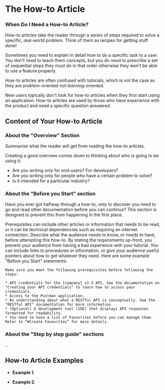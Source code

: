 # The How-to Article

### When Do I Need a How-to Article?

How-to articles take the reader through a series of steps required to solve a specific, real-world problem.
Think of them as recipes for getting stuff done!

Sometimes you need to explain in detail how to do a specific task to a user.
You don't need to teach them concepts, but you do need to prescribe a set of sequential steps they must do in that order otherwise they won't be able to use a feature properly.

How-to articles are often confused with tutorials, which is not the case as they are _problem_-oriented not _learning_-oriented.

New users typically don't look for how-to articles when they first start using an application.
How-to articles are used by those who have experience with the product and need a specific question answered.

## Content of Your How-to Article

### About the "Overview" Section

Summarise what the reader will get from reading the how-to articles.

Creating a good overview comes down to thinking about who is going to be using it:

* Are you writing only for end-users? For developers?
* Are you writing only for people who have a certain problem to solve?
* Is it intended for a particular industry?

### About the "Before you Start" section

Have you ever got halfway through a how-to, only to discover you need to go and read other documentation before you can continue?
This section is designed to prevent this from happening in the first place.

Prerequisites can include other articles or information that needs to be read, or it can be technical dependencies such as requiring an internet connection.
Describe what the audience needs to know, or needs to have, before attempting this how-to.
By stating the requirements up-front, you prevent your audience from having a bad experience with your tutorial.
You can include links to procedures or information, or give your audience useful pointers about how to get whatever they need.
Here are some example "Before you Start" statements:

```
Make sure you meet the following prerequisites before following the steps:

* API credentials for the {company} v3.5 API. See the documentation on "Creating your API credentials" to learn how to access your credentials.
* Access to the Postman application.
* An understanding about what a RESTful API is conceptually. See the "RESTful API" documentation for more information. 
* (Optional) A development tool (IDE) that displays API responses formatted for readability.
* You need to have a list of Favourites before you can manage them. Refer to “#Create Favourites” for more details.

```

### About the "Step by step guide" sections

..

## How-to Article Examples

* **Example 1**.

* **Example 2**.
